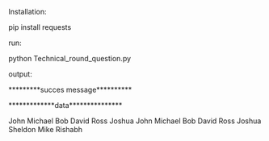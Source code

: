 Installation:

pip install requests

run:

python Technical\_round\_question.py

output:

\*\*\*\*\*\*\*\*\*succes message\*\*\*\*\*\*\*\*\*\*

\*\*\*\*\*\*\*\*\*\*\*\*\*data\*\*\*\*\*\*\*\*\*\*\*\*\*\*\*

John
  Michael
  Bob
    David
      Ross
      Joshua
John
  Michael
  Bob
David
  Ross
  Joshua
    Sheldon
      Mike
      Rishabh

